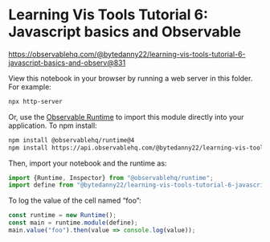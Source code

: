 # Learning Vis Tools Tutorial 6: Javascript basics and Observable

https://observablehq.com/@bytedanny22/learning-vis-tools-tutorial-6-javascript-basics-and-observ@831

View this notebook in your browser by running a web server in this folder. For
example:

~~~sh
npx http-server
~~~

Or, use the [Observable Runtime](https://github.com/observablehq/runtime) to
import this module directly into your application. To npm install:

~~~sh
npm install @observablehq/runtime@4
npm install https://api.observablehq.com/@bytedanny22/learning-vis-tools-tutorial-6-javascript-basics-and-observ@831.tgz?v=3
~~~

Then, import your notebook and the runtime as:

~~~js
import {Runtime, Inspector} from "@observablehq/runtime";
import define from "@bytedanny22/learning-vis-tools-tutorial-6-javascript-basics-and-observ";
~~~

To log the value of the cell named “foo”:

~~~js
const runtime = new Runtime();
const main = runtime.module(define);
main.value("foo").then(value => console.log(value));
~~~
